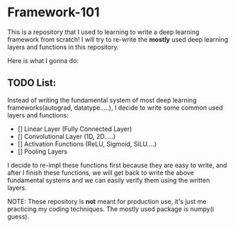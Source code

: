# Framework-101
This is a repository that I used to learning to write a deep learning framework from scratch! I will try to re-write the **mostly** used deep learning layers and functions in this repository.

Here is what I gonna do:

## TODO List:

Instead of writing the fundamental system of most deep learning frameworks(autograd, datatype.....), I decide to write some common used layers and functions:

* [] Linear Layer (Fully Connected Layer)
* [] Convolutional Layer (1D, 2D.....)
* [] Activation Functions (ReLU, Sigmoid, SiLU....)
* [] Pooling Layers

I decide to re-impl these functions first because they are easy to write, and after I finish these functions, we will get back to write the above fundamental systems and we can easily verify them using the written layers.












NOTE: These repository is **not** meant for production use, it's just me practicing my coding techniques. The mostly used package is numpy(i guess).
